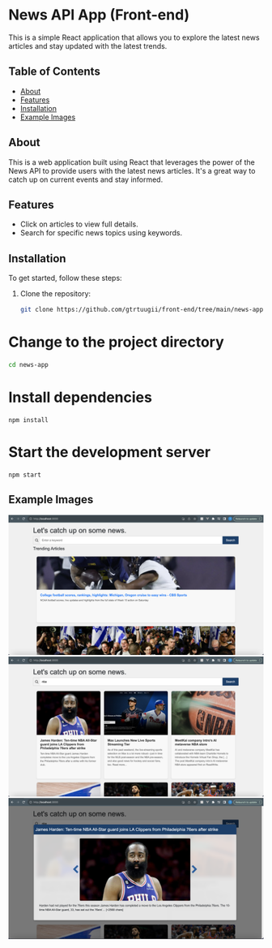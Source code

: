 # News API App (Front-end)

This is a simple React application that allows you to explore the latest news articles and stay updated with the latest trends.

## Table of Contents

- [About](#about)
- [Features](#features)
- [Installation](#installation)
- [Example Images](#example-images)

## About

This is a web application built using React that leverages the power of the News API to provide users with the latest news articles. It's a great way to catch up on current events and stay informed.

## Features

- Click on articles to view full details.
- Search for specific news topics using keywords.


## Installation

To get started, follow these steps:

1. Clone the repository:

   ```bash
   git clone https://github.com/gtrtuugii/front-end/tree/main/news-app.git
   ```

# Change to the project directory
  ```bash
  cd news-app
  ```
# Install dependencies
  ```npm
  npm install
  ```
# Start the development server
  ```npm
  npm start
  ```

## Example Images
![Main page](https://raw.githubusercontent.com/gtrtuugii/front-end/main/news-app/src/assests/img1.png)
![After search input](https://raw.githubusercontent.com/gtrtuugii/front-end/main/news-app/src/assests/img2.png)
![Displaying as a Modal](https://raw.githubusercontent.com/gtrtuugii/front-end/main/news-app/src/assests/img3.png)






